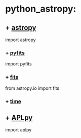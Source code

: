 # python_astropy:

## + [astropy](https://matplotlib.org/users/pyplot_tutorial.html)

import astropy

### + [pyfits](https://pythonhosted.org/pyfits/)
import pyfits<br>
### + [fits](https://docs.astropy.org/en/stable/io/fits/)
from  astropy.io import fits<br>
### + [time](https://docs.astropy.org/en/stable/time/)

## + [APLpy](https://aplpy.readthedocs.io/en/stable/index.html)

import aplpy<br>

